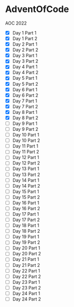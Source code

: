 # AdventOfCode
AOC 2022

- [x] Day 1 Part 1
- [x] Day 1 Part 2
- [X] Day 2 Part 1
- [X] Day 2 Part 2
- [X] Day 3 Part 1
- [X] Day 3 Part 2
- [X] Day 4 Part 1
- [X] Day 4 Part 2
- [X] Day 5 Part 1
- [X] Day 5 Part 2
- [X] Day 6 Part 1
- [X] Day 6 Part 2
- [X] Day 7 Part 1
- [X] Day 7 Part 2
- [X] Day 8 Part 1
- [X] Day 8 Part 2
- [ ] Day 9 Part 1
- [ ] Day 9 Part 2
- [ ] Day 10 Part 1
- [ ] Day 10 Part 2
- [ ] Day 11 Part 1
- [ ] Day 11 Part 2
- [ ] Day 12 Part 1
- [ ] Day 12 Part 2
- [ ] Day 13 Part 1
- [ ] Day 13 Part 2
- [ ] Day 14 Part 1
- [ ] Day 14 Part 2
- [ ] Day 15 Part 1
- [ ] Day 15 Part 2
- [ ] Day 16 Part 1
- [ ] Day 16 Part 2
- [ ] Day 17 Part 1
- [ ] Day 17 Part 2
- [ ] Day 18 Part 1
- [ ] Day 18 Part 2
- [ ] Day 19 Part 1
- [ ] Day 19 Part 2
- [ ] Day 20 Part 1
- [ ] Day 20 Part 2
- [ ] Day 21 Part 1
- [ ] Day 21 Part 2
- [ ] Day 22 Part 1
- [ ] Day 22 Part 2
- [ ] Day 23 Part 1
- [ ] Day 23 Part 2
- [ ] Day 24 Part 1
- [ ] Day 24 Part 2
